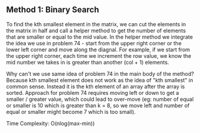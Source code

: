 ## Method 1: Binary Search

To find the kth smallest element in the matrix, we can cut the elements in the matrix in half and call a helper method to get the number of elements that are smaller or equal to the mid value. In the helper method we integrate the idea we use in problem 74 - start from the upper right corner or the lower left corner and move along the diagnal. For example, if we start from the upper right corner, each time we increment the row value, we know the mid number we takes in is greater than another (col + 1) elements. 

Why can't we use same idea of problem 74 in the main body of the method? Because kth smallest element does not work as the idea of "kth smallest" in common sense. Instead it is the kth element of an array after the array is sorted. Approach for problem 74 requires moving left or down to get a smaller / greater value, which could lead to over-move (eg: number of equal or smaller is 10 which is greater than k = 8, so we move left and number of equal or smaller might become 7 which is too small).

Time Complexity: O(nlog(max-min))
